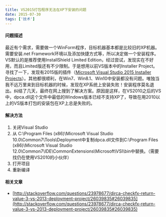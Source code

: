 ```yaml
---
title: VS2015打包程序无法在XP下安装的问题
date: 2015-07-30
tags: ['技术']
---
```


#### 问题描述

最近有个需求，需要做一个WinForm程序，目标机器基本都是比较旧的XP机器。需要安装.net Framework环境以及添加快捷方式等，所以决定做一个安装程序。VS默认的是推荐使用InstallShield Limited Edition，经过尝试，发现实在不好用，而且Limited版还有不少限制。于是想用以前VS版本中的Installer Project。寻找了一下，发现有2015版的插件（[Microsoft Visual Studio 2015 Installer Projects](https://visualstudiogallery.msdn.microsoft.com/003f3135-bbca-4eb2-951d-88820065a124 "Microsoft Visual Studio 2015 Installer Projects")）。其他都很顺利，在Win7、Win8.1、Win10中安装都没有问题。唯独当我不远万里来到目标机器的时候，发现在XP系统上安装失败！安装程序莫名退出。纠结了几天，最终在网上搜到了解决方案。原因是这样，在VS2010之后的VS中，dpca.dll这个文件中最低的Windows版本已经不支持XP了，导致在用2010以上的VS版本打包的安装包在XP上总是失败的。

#### 解决方法

1. 关闭Visual Studio
2. 从 C:\Program Files (x86)\Microsoft Visual Studio 10.0\Common7\Tools\Deployment中复制dpca.dll文件到C:\Program Files (x86)\Microsoft Visual Studio 12.0\Common7\IDE\CommonExtensions\Microsoft\VSI\bin中替换。（需要找仍在使用VS2010的小伙伴）
3. 打开项目
4. 重新编译

#### 相关文章

- [http://stackoverflow.com/questions/23978677/dirca-checkfx-return-value-3-vs-2013-deployment-project/26039835#26039835](http://stackoverflow.com/questions/23978677/dirca-checkfx-return-value-3-vs-2013-deployment-project/26039835#26039835)
